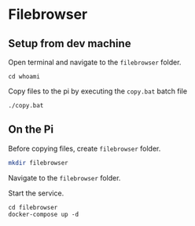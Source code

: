 # Filebrowser


## Setup from dev machine

Open terminal and navigate to the `filebrowser` folder.

```
cd whoami
```

Copy files to the pi by executing the `copy.bat` batch file

```
./copy.bat
```


## On the Pi

Before copying files, create `filebrowser` folder.

```bash
mkdir filebrowser
```

Navigate to the `filebrowser` folder.

Start the service.

```base
cd filebrowser
docker-compose up -d
```
